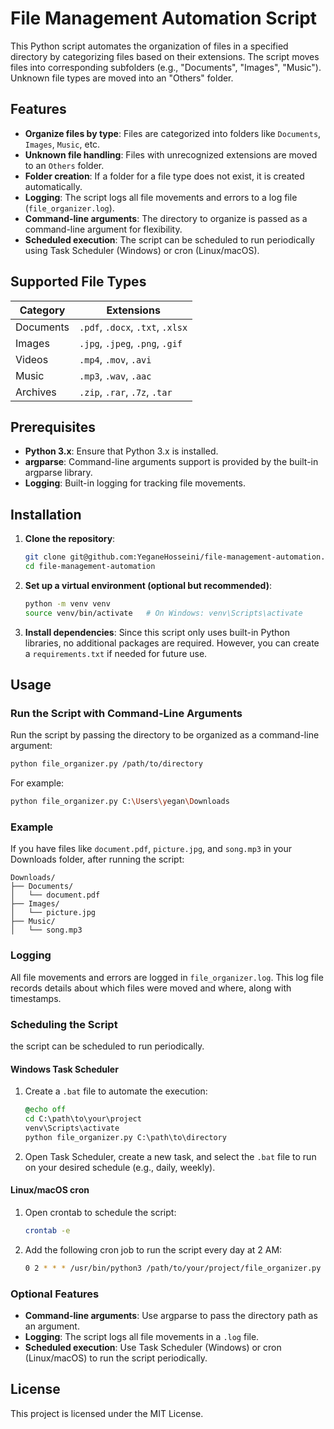
# File Management Automation Script

This Python script automates the organization of files in a specified directory by categorizing files based on their extensions. The script moves files into corresponding subfolders (e.g., "Documents", "Images", "Music"). Unknown file types are moved into an "Others" folder.

## Features

- **Organize files by type**: Files are categorized into folders like `Documents`, `Images`, `Music`, etc.
- **Unknown file handling**: Files with unrecognized extensions are moved to an `Others` folder.
- **Folder creation**: If a folder for a file type does not exist, it is created automatically.
- **Logging**: The script logs all file movements and errors to a log file (`file_organizer.log`).
- **Command-line arguments**: The directory to organize is passed as a command-line argument for flexibility.
- **Scheduled execution**: The script can be scheduled to run periodically using Task Scheduler (Windows) or cron (Linux/macOS).

## Supported File Types

| Category   | Extensions                        |
|------------|------------------------------------|
| Documents  | `.pdf`, `.docx`, `.txt`, `.xlsx`   |
| Images     | `.jpg`, `.jpeg`, `.png`, `.gif`    |
| Videos     | `.mp4`, `.mov`, `.avi`             |
| Music      | `.mp3`, `.wav`, `.aac`             |
| Archives   | `.zip`, `.rar`, `.7z`, `.tar`      |

## Prerequisites

- **Python 3.x**: Ensure that Python 3.x is installed.
- **argparse**: Command-line arguments support is provided by the built-in argparse library.
- **Logging**: Built-in logging for tracking file movements.

## Installation

1. **Clone the repository**:
   ```bash
   git clone git@github.com:YeganeHosseini/file-management-automation.git
   cd file-management-automation
   ```

2. **Set up a virtual environment (optional but recommended)**:
   ```bash
   python -m venv venv
   source venv/bin/activate   # On Windows: venv\Scripts\activate
   ```

3. **Install dependencies**:
   Since this script only uses built-in Python libraries, no additional packages are required. However, you can create a `requirements.txt` if needed for future use.

## Usage

### Run the Script with Command-Line Arguments

Run the script by passing the directory to be organized as a command-line argument:

```bash
python file_organizer.py /path/to/directory
```

For example:

```bash
python file_organizer.py C:\Users\yegan\Downloads
```

### Example

If you have files like `document.pdf`, `picture.jpg`, and `song.mp3` in your Downloads folder, after running the script:

```
Downloads/
├── Documents/
│   └── document.pdf
├── Images/
│   └── picture.jpg
├── Music/
│   └── song.mp3
```

### Logging

All file movements and errors are logged in `file_organizer.log`. This log file records details about which files were moved and where, along with timestamps.

### Scheduling the Script

the script can be scheduled to run periodically.

#### Windows Task Scheduler

1. Create a `.bat` file to automate the execution:
   ```bat
   @echo off
   cd C:\path\to\your\project
   venv\Scripts\activate
   python file_organizer.py C:\path\to\directory
   ```

2. Open Task Scheduler, create a new task, and select the `.bat` file to run on your desired schedule (e.g., daily, weekly).

#### Linux/macOS cron

1. Open crontab to schedule the script:
   ```bash
   crontab -e
   ```

2. Add the following cron job to run the script every day at 2 AM:
   ```bash
   0 2 * * * /usr/bin/python3 /path/to/your/project/file_organizer.py /path/to/directory
   ```

### Optional Features

- **Command-line arguments**: Use argparse to pass the directory path as an argument.
- **Logging**: The script logs all file movements in a `.log` file.
- **Scheduled execution**: Use Task Scheduler (Windows) or cron (Linux/macOS) to run the script periodically.

## License

This project is licensed under the MIT License.
